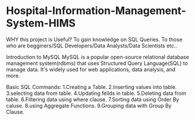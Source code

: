 # Hospital-Information-Management-System-HIMS

WHY this project is Useful?
  To gain knowledge on SQL Queries.
  To those who are begginers/SQL Developers/Data Analysts/Data Scientists etc..

Introduction to MySQL
  MySQL is a popular open-source relational database management system(rdbms) that uses Structured Query Language(SQL) to manage data. It's widely used for web applications, data analysis, and more.

Basic SQL Commands:
  1.Creating a Table.
  2.Inserting values into table.
  3.selecting data from table.
  4.Updating feilds in table.
  5.Deleting data from table.
  6.Filtering data using where clause.
  7.Sorting data using Order By caluse.
  8.using Aggregate Functions.
  9.Grouping data with Group By Clause.
  
